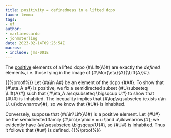```yaml
---
title: positivity = definedness in a lifted dcpo
taxon: lemma
tags: 
- uf
author:
- martinescardo
- jonmsterling
date: 2023-02-14T09:25:54Z
macros:
- include: jms-001E
---
```


The [positive](jms-001M) elements of a lifted dcpo {#\Lift{A}#} are exactly the *defined* elements, i.e. those lying in the image of {#\Mor{\eta}{A}{\Lift{A}}#}.

{{%proof%}}
Let {#a\in A#} be an element of the dcpo {#A#}. To show that {#\eta_A a#} is positive, we fix a semidirected subset {#U\subseteq \Lift{A}#} such that {#\eta_A a\sqsubseteq \bigsqcup U#} to show that {#U#} is inhabited. The inequality implies that {#\top\sqsubseteq \exists u\in U. u{\downarrow}#}, so we know that {#U#} is inhabited.

Conversely, suppose that {#u\in\Lift{A}#} is a positive element. Let {#U#} be the semidirected family {#\brc{v \mid v = u \land u\downarrow}#}; we evidently have {#u\sqsubseteq \bigsqcup{U}#}, so {#U#} is inhabited. Thus it follows that {#u#} is defined.
{{%/proof%}}
